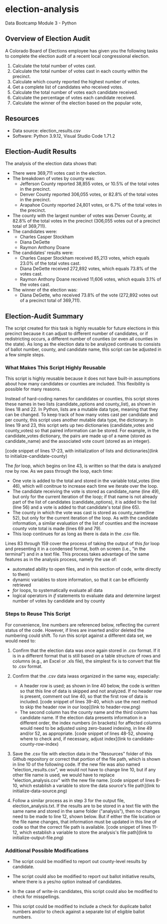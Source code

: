 # election-analysis
Data Bootcamp Module 3 - Python

## Overview of Election Audit
A Colorado Board of Elections employee has given you the following tasks to complete the election audit of a recent local congressional election.

1. Calculate the total number of votes cast.
2. Calculate the total number of votes cast in each county within the precinct.
3. Calculate which county reported the highest number of votes.
4. Get a complete list of candidates who received votes.
5. Calculate the total number of votes each candidate received. 
6. Calculate the percentage of votes each candidate received.
7. Calculate the winner of the election based on the popular vote,

## Resources
- Data source: election_results.csv
- Software: Python 3.9.12, Visual Studio Code 1.71.2

## Election-Audit Results
The analysis of the election data shows that:
- There were 369,711 votes cast in the election.
- The breakdown of votes by county was:
    - Jefferson County reported 38,855 votes, or 10.5% of the total votes in the precinct.
    - Denver County reported 306,055 votes, or 82.8% of the total votes in the precinct.
    - Arapahoe County reported 24,801 votes, or 6.7% of the total votes in the precinct.
- The county with the largest number of votes was Denver County, at 82.8% of the total votes in the precinct (306,055 votes out of a precinct total of 369,711).  
- The candidates were:
    - Charles Casper Stockham
    - Diana DeGette
    - Raymon Anthony Doane
- The candidates' results were:
    - Charles Casper Stockham received 85,213 votes, which equals 23.0% of the total votes cast.
    - Diana DeGette received 272,892 votes, which equals 73.8% of the votes cast.
    - Raymon Anthony Doane received 11,606 votes, which equals 3.1% of the votes cast.
- The winner of the election was:
    - Diana DeGette, who received 73.8% of the vote (272,892 votes out of a precinct total of 369,711).

## Election-Audit Summary
The script created for this task is highly reusable for future elections in this precinct because it can adjust to different number of candidates, or if redistricting occurs, a different number of counties (or even all counties in the state). As long as the election data to be analyzed continues to consists of ballot number, county, and candidate name, this script can be adjusted in a few simple steps.

### What Makes This Script Highly Reusable
This script is highly reusable because it does not have built-in assumptions about how many candidates or counties are included. This flexibility is possible for many reasons.

Instead of hard-coding names for candidates or counties, this script stores these names in two lists (candidate_options and county_list), as shown in lines 18 and 22. In Python, lists are a mutable data type, meaning that they can be changed. To keep track of how many votes cast per candidate and per county, this script uses another mutable data type, the dictionary. In lines 19 and 23, this script sets up two dictionaries (candidate_votes and county_votes) so that paired information can be stored. For example, in the candidate_votes dictionary, the pairs are made up of a name (stored as candidate_name) and the associated vote count (stored as an integer). 

[code snippet of lines 17-23, with initialization of lists and dictionaries](link to initialize-candidate-county)

The _for_ loop, which begins on line 43, is written so that the data is analyzed row by row. As we pass through the loop, each time:
* One vote is added to the total and stored in the variable total_votes (line 46), which will conitnue to increase each time we iterate over the loop. 
* The candidate receiving the vote is stored as candidate_name (line 49), but only for the current iteration of the loop; if that name is not already part of the list of candidates (candidate_options), it is added to the list (line 56) and a vote is added to that candidate's total (line 65).
* The county in which the vote was cast is stored as county_name(line 52), but only for the current iteration of the loop. As with the candidate information, a similar evaluation of the list of counties and the increase county vote total is made (lines 69 and 79).
* This loop continues for as long as there is data in the .csv file. 

Lines 83 through 159 cover the process of taking the output of this _for_ loop and presenting it in a condensed format, both on screen (i.e., "in the terminal") and in a text file. This process takes advantage of the same features as in the analysis process, namely the use of:
* automated ability to open files, and in this section of code, write directly to them)
* dynamic variables to store information, so that it can be efficiently retrieved
* _for_ loops, to systematically evaluate all data
* logical operators in _if_ statements to evaluate data and determine largest number of votes by candidate and by county


### Steps to Reuse This Script
For convenience, line numbers are referenced below, reflecting the current status of the code. However, if lines are inserted and/or deleted the numbering could shift. To run this script against a different data set, we would need to:

1. Confirm that the election data was once again stored in .csv format. If it is in a different format that is still based on a table structure of rows and columns (e.g., an Excel or .xls file), the simplest fix is to convert that file to .csv format.

2. Confirm that the .csv data iwass organized in the same way, especially:
    * A header row is used; as shown in line 40 below, the code is written so that this line of data is skipped and not analyzed. If no header row is present, comment out line 40, so that the first row of data is included.
    [code snippet of lines 39-40, which use the next method to skip the header row in our loop](link to header-row.png)
    * The second column has the county name and the third column has candidate name. If the election data presents information in a different order, the index numbers (in brackets) for affected columns would need to be adjusted using zero-based indexing, in line 49 and/or 52, as appropriate.
    [code snippet of lines 48-52, showing where to check and, if necessary, adjust index](link to candidate-county-row-index)

3. Save the .csv file with election data in the "Resources" folder of this Github repository or correct that portion of the file path, which is shown in line 10 of the following code. If the new file was also named "election_results.csv", we would not have to change line 10, but if any other file name is used, we would have to replace "election_analysis.csv" with the new file name.
[code snippet of lines 8-10, which establish a variable to store the data source's file path](link to initialize-data-source.png)

4. Follow a similar process as in step 3 for the output file, election_analysis.txt. If the results are to be stored in a text file with the same name and stored in the same folder ("analysis"), then no changes need to be made to line 12, shown below. But if either the file location or the file name changes, that information must be updated in this line of code so that the correct file path is available.
[code snippet of lines 11-12, which establish a variable to store the analysis's file path](link to initialize-output-file.png)

### Additional Possible Modifications 
* The script could be modified to report out county-level results by candidate.

* The script could also be modified to report out ballot initiative results, where there is a yes/no option instead of candidates.

* In the case of write-in candidates, this script could also be modified to check for misspellings.

* This script could be modified to include a check for duplicate ballot numbers and/or to check against a separate list of eligible ballot numbers.

